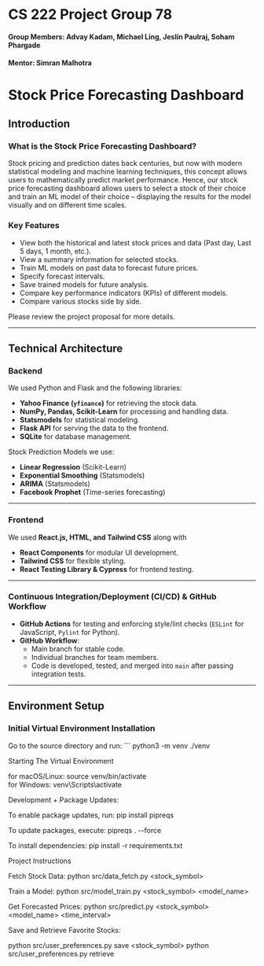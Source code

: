 # CS 222 Project Group 78
#### Group Members: Advay Kadam, Michael Ling, Jeslin Paulraj, Soham Phargade
#### Mentor: Simran Malhotra
<!-- Command + Shift + V in VSCode for Preview -->

# Stock Price Forecasting Dashboard

## Introduction
### What is the Stock Price Forecasting Dashboard?
Stock pricing and prediction dates back centuries, but now with modern statistical modeling and machine learning techniques, this concept allows users to mathematically predict market performance. Hence, our stock price forecasting dashboard allows users to select a stock of their choice and train an ML model of their choice – displaying the results for the model visually and on different time scales. 

### Key Features
- View both the historical and latest stock prices and data (Past day, Last 5 days, 1 month, etc.).
- View a summary information for selected stocks.
- Train ML models on past data to forecast future prices.
- Specify forecast intervals.
- Save trained models for future analysis.
- Compare key performance indicators (KPIs) of different models.
- Compare various stocks side by side.

Please review the project proposal for more details.

---

## Technical Architecture
### Backend
We used Python and Flask and the following libraries:
- **Yahoo Finance (`yfinance`)** for retrieving the stock data.
- **NumPy, Pandas, Scikit-Learn** for processing and handling data.
- **Statsmodels** for statistical modeling.
- **Flask API** for serving the data to the frontend.
- **SQLite** for database management.

Stock Prediction Models we use:
- **Linear Regression** (Scikit-Learn)
- **Exponential Smoothing** (Statsmodels)
- **ARIMA** (Statsmodels)
- **Facebook Prophet** (Time-series forecasting)
---

### Frontend
We used **React.js, HTML, and Tailwind CSS** along with
- **React Components** for modular UI development.
- **Tailwind CSS** for flexible styling.
- **React Testing Library & Cypress** for frontend testing.
---

### Continuous Integration/Deployment (CI/CD) & GitHub Workflow
- **GitHub Actions** for testing and enforcing style/lint checks (`ESLint` for JavaScript, `Pylint` for Python).
- **GitHub Workflow**:
  - Main branch for stable code.
  - Individual branches for team members.
  - Code is developed, tested, and merged into `main` after passing integration tests.

---

## Environment Setup
### Initial Virtual Environment Installation
Go to the source directory and run: ``` python3 -m venv ./venv

Starting The Virtual Environment

for macOS/Linux: source venv/bin/activate  
for Windows: venv\Scripts\activate  

Development + Package Updates:

To enable package updates, run:
pip install pipreqs

To update packages, execute:
pipreqs . --force

To install dependencies:
pip install -r requirements.txt

Project Instructions

Fetch Stock Data:
python src/data_fetch.py <stock_symbol>

Train a Model:
python src/model_train.py <stock_symbol> <model_name>

Get Forecasted Prices:
python src/predict.py <stock_symbol> <model_name> <time_interval>

Save and Retrieve Favorite Stocks:

python src/user_preferences.py save <stock_symbol>
python src/user_preferences.py retrieve

